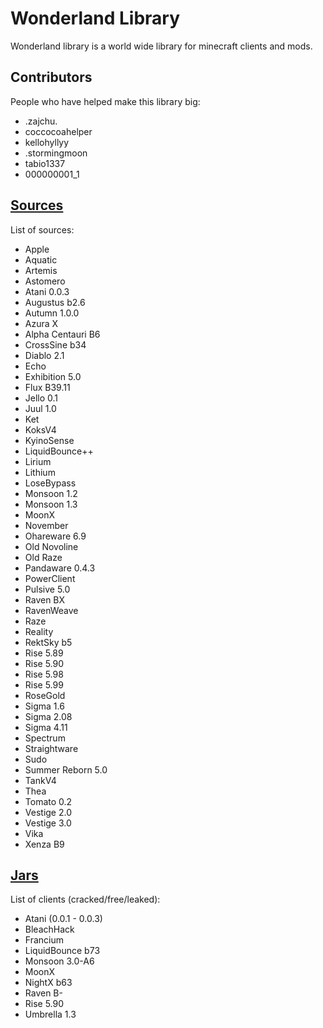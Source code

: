 # Wonderland Library
Wonderland library is a world wide library for minecraft clients and mods.

## Contributors
People who have helped make this library big:
- .zajchu.
- coccocoahelper
- kellohyllyy
- .stormingmoon
- tabio1337
- 000000001_1

## [Sources](https://github.com/MarkGG8181/WonderlandLibrary/tree/main/sources)
List of sources:
- Apple
- Aquatic
- Artemis
- Astomero
- Atani 0.0.3
- Augustus b2.6
- Autumn 1.0.0
- Azura X
- Alpha Centauri B6
- CrossSine b34
- Diablo 2.1
- Echo
- Exhibition 5.0
- Flux B39.11
- Jello 0.1
- Juul 1.0
- Ket
- KoksV4
- KyinoSense
- LiquidBounce++
- Lirium
- Lithium
- LoseBypass
- Monsoon 1.2
- Monsoon 1.3
- MoonX
- November
- Ohareware 6.9
- Old Novoline
- Old Raze
- Pandaware 0.4.3
- PowerClient
- Pulsive 5.0
- Raven BX
- RavenWeave
- Raze
- Reality
- RektSky b5
- Rise 5.89
- Rise 5.90
- Rise 5.98
- Rise 5.99
- RoseGold
- Sigma 1.6
- Sigma 2.08
- Sigma 4.11
- Spectrum
- Straightware
- Sudo
- Summer Reborn 5.0
- TankV4
- Thea
- Tomato 0.2
- Vestige 2.0
- Vestige 3.0
- Vika
- Xenza B9

## [Jars](https://github.com/MarkGG8181/WonderlandLibrary/tree/main/jars)
List of clients (cracked/free/leaked):
- Atani (0.0.1 - 0.0.3)
- BleachHack
- Francium
- LiquidBounce b73
- Monsoon 3.0-A6
- MoonX
- NightX b63
- Raven B-
- Rise 5.90
- Umbrella 1.3
